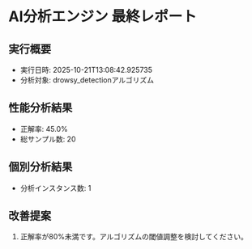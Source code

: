 # AI分析エンジン 最終レポート

## 実行概要
- 実行日時: 2025-10-21T13:08:42.925735
- 分析対象: drowsy_detectionアルゴリズム

## 性能分析結果
- 正解率: 45.0%
- 総サンプル数: 20

## 個別分析結果
- 分析インスタンス数: 1

## 改善提案
1. 正解率が80%未満です。アルゴリズムの閾値調整を検討してください。
